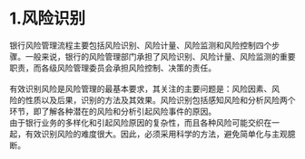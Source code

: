 # 1.风险识别
银行风险管理流程主要包括风险识别、风险计量、风险监测和风险控制四个步<br />
    骤。一般来说，银行的风险管理部门承担了风险识别、风险计量、风险监测的重要<br />
    职责，而各级风险管理委员会承担风险控制、决策的责任。<br />
    <br />
    有效识别风险是风险管理的最基本要求，其关注的主要问题是：风险因素、风<br />
    险的性质以及后果，识别的方法及其效果。风险识别包括感知风险和分析风险两个<br />
    环节，即了解各种潜在的风险和分析引起风险事件的原因。<br />
    由于银行业务的多样化和引起风险原因的复杂性，而且各种风险可能交织在一<br />
    起，有效识别风险的难度很大。因此，必须采用科学的方法，避免简单化与主观臆<br />
  断。
